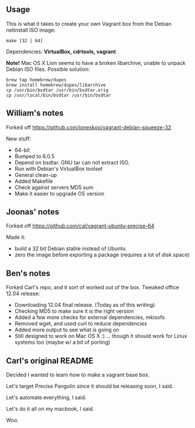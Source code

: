 Usage
-----
This is what it takes to create your own Vagrant box from the Debian netinstall ISO image:

    make [32 | 64]

Dependencies: **VirtualBox, cdrtools, vagrant**

**Note!** Mac OS X Lion seems to have a broken libarchive, unable to unpack Debian ISO files. Possible solution:

    brew tap homebrew/dupes
    brew install homebrew/dupes/libarchive
    cp /usr/bin/bsdtar /usr/bin/bsdtar.orig
    cp /usr/local/bin/bsdtar /usr/bin/bsdtar

William's notes
---------------

Forked off https://github.com/joneskoo/vagrant-debian-squeeze-32

New stuff:

- 64-bit
- Bumped to 6.0.5
- Depend on bsdtar. GNU tar can not extract ISO.
- Run with Debian's VirtualBox toolset
- General clean-up
- Added Makefile
- Check against servers MD5 sum
- Make it easier to upgrade OS version

Joonas' notes
-------------

Forked off https://github.com/cal/vagrant-ubuntu-precise-64

Made it:

- build a 32 bit Debian stable instead of Ubuntu.
- zero the image before exporting a package (requires a lot of disk space)

Ben's notes
-----------

Forked Carl's repo, and it sort of worked out of the box. Tweaked 
office 12.04 release: 

 - Downloading 12.04 final release. (Today as of this writing)
 - Checking MD5 to make sure it is the right version
 - Added a few more checks for external dependencies, mkisofs
 - Removed wget, and used curl to reduce dependencies
 - Added more output to see what is going on
 - Still designed to work on Mac OS X :)
    ... though it should work for Linux systems too (maybe w/ a bit of porting)

Carl's original README
----------------------

Decided I wanted to learn how to make a vagrant base box.

Let's target Precise Pangolin since it should be releasing soon, I said.

Let's automate everything, I said.

Let's do it all on my macbook, I said.

Woo.

